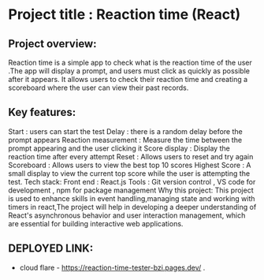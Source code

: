 

# Project title : Reaction time (React)

## Project overview:

Reaction time is a simple app to check what is the reaction time of the user .The app will display a prompt, and users must click as quickly as possible after it appears. It allows users to check their reaction time and creating a scoreboard where the user can view their past records.

## Key features:

Start : users can start the test
Delay : there is a random delay before the prompt appears
Reaction measurement : Measure the time between the prompt appearing and the user clicking it
Score display : Display the reaction time after every attempt
Reset : Allows users to reset and try again
Scoreboard : Allows users to view the best top 10 scores
Highest Score : A small display to view the current top score while the user is attempting the test.
Tech stack:
Front end : React.js
Tools : Git version control , VS code for development , npm for package management
Why this project:
This project is used to enhance skills in event handling,managing state and working with timers in react,The project will help in developing a deeper understanding of React's asynchronous behavior and user interaction management, which are essential for building interactive web applications.


##  DEPLOYED LINK:

- cloud flare - https://reaction-time-tester-bzi.pages.dev/ .